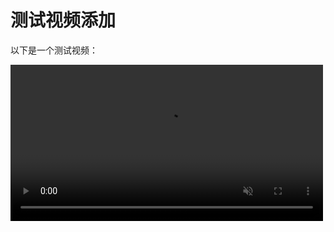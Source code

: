 # 测试视频添加

以下是一个测试视频：

<video controls autoplay muted="true" loop="true" width="500">
    <source src="./语音识别.mp4" type="video/mp4">
</video>